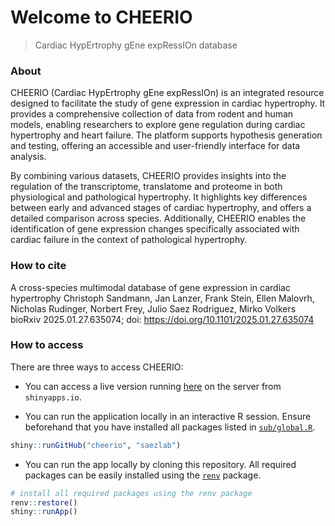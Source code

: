 
<!-- README.md is generated from README.Rmd. Please edit that file -->

# Welcome to CHEERIO

> Cardiac HypErtrophy gEne expRessIOn database

### About

CHEERIO (Cardiac HypErtrophy gEne expRessIOn) is an integrated resource designed to facilitate the study of gene expression in cardiac hypertrophy. It provides a comprehensive collection of data from rodent and human models, enabling researchers to explore gene regulation during cardiac hypertrophy and heart failure. The platform supports hypothesis generation and testing, offering an accessible and user-friendly interface for data analysis.

By combining various datasets, CHEERIO provides insights into the regulation of the transcriptome, translatome and proteome in both physiological and pathological hypertrophy. It highlights key differences between early and advanced stages of cardiac hypertrophy, and offers a detailed comparison across species. Additionally, CHEERIO enables the identification of gene expression changes specifically associated with cardiac failure in the context of pathological hypertrophy.

### How to cite

A cross-species multimodal database of gene expression in cardiac hypertrophy
Christoph Sandmann, Jan Lanzer, Frank Stein, Ellen Malovrh, Nicholas Rudinger, Norbert Frey, Julio Saez Rodriguez, Mirko Volkers
bioRxiv 2025.01.27.635074; doi: https://doi.org/10.1101/2025.01.27.635074 

### How to access

There are three ways to access CHEERIO:

  - You can access a live version running
    [here](https://voelkerslab.shinyapps.io/cheerio/) on the server from
    `shinyapps.io`.

  - You can run the application locally in an interactive R session.
    Ensure beforehand that you have installed all packages listed in
    [`sub/global.R`](https://github.com/saezlab/cheerio/sub/global.R).

<!-- end list -->

``` r
shiny::runGitHub("cheerio", "saezlab")
```

  - You can run the app locally by cloning this repository. All required
    packages can be easily installed using the
    [`renv`](https://rstudio.github.io/renv/index.html) package.

<!-- end list -->

``` r
# install all required packages using the renv package
renv::restore()
shiny::runApp()
```
